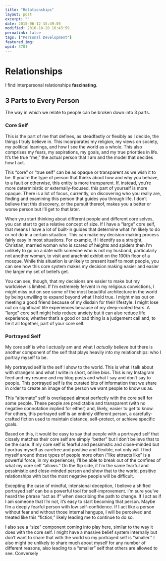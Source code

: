```yaml
---
title: "Relationships"
layout: post
excerpt: ""
date: 2015-06-12 15:49:59
modified: 2016-10-20 16:43:59
permalink: false
tags: ["Personal Development"]
featured_img: 
wpid: 3701
---
```


# Relationships

I find interpersonal relationships **fascinating**.

3 Parts to Every Person
-----------------------

The way in which we relate to people can be broken down into 3 parts.

### Core Self

This is the part of me that defines, as steadfastly or flexibly as I decide, the things I truly believe in. This incorporates my religion, my views on society, my political leanings, and how I see the world as a whole. This also comprises my fears, my aspirations, my goals, and my true priorities in life. It’s the true “me,” the actual person that I am and the model that decides how I act.

This “core” or “true self” can be as opaque or transparent as we wish it to be. If you’re the type of person that thinks about how and why you behave, to a fault or otherwise, this entity is more transparent. If, instead, you’re more deterministic or externally-focused, this part of yourself is more opaque. There is a lot of focus, currently, on discovering who you really are, finding and examining this person that guides you through life. I don’t believe that this discovery, or the pursuit thereof, makes you a better or worse person but I’ll get to that later.

When you start thinking about different people and different core selves, you can start to get a relative concept of size. If I have a “large” core self, that means I have a lot of built-in guides that determine what I’m likely to do or not do in a certain situation. This can make my decision-making process fairly easy in most situations. For example, if I identify as a straight, Christian, married woman who is scared of heights and spiders then I’m unlikely to go on a date with someone who is not my husband, particularly not another woman, to visit and arachnid exhibit on the 100th floor of a mosque. While this situation is unlikely to present itself to most people, you can see how this core system makes my decision making easier and easier the larger my set of beliefs get.

You can see, though, that my decisions are easier to make but my worldview is limited. If I’m extremely fervent in my religious convictions, I might miss out on see some of the most beautiful architecture in the world by being unwilling to expand beyond what I hold true. I might miss out on meeting a good friend because of my disdain for their lifestyle. I might lose out on significant life experiences because of my deep-rooted fears. A “large” core self might help reduce anxiety but it can also reduce life experience; whether that’s a good or bad thing is a judgement call and, to tie it all together, part of your core self.

### Portrayed Self

My core self is who I *actually* am and what I *actually* believe but there is another component of the self that plays heavily into my relationships: who I portray myself to be.

My portrayed self is the self I show to the world. This is what I talk about with strangers and what I write in short, online bios. This is my Instagram feed and my resume and my blog posts and what I say and don’t say to people. This portrayed self is the curated bits of information that we share in order to create an image of the person we want people to know us as.

This “alternate” self is overlapped almost perfectly with the core self for some people. These people are predictable and transparent (with no negative connotation implied for either) and, likely, easier to get to know. For others, this portrayed self is an entirely different person, a carefully-crafted fiction used to maintain distance, self-protect, or achieve specific goals.

Based on this, it would be easy to say that people with a portrayed self that closely matches their core self are simply “better” but I don’t believe that to be the case. If my core self is fearful and pessimistic and close-minded but I portray myself as carefree and positive and flexible, not only will I find myself around those types of people more often (“like attracts like” is a powerful force, in my experience), I’ll be able to break out of the confines of what my core self “allows.” On the flip side, if I’m the same fearful and pessimistic and close-minded person and show that to the world, positive relationships with but the most negative people will be difficult.

Excepting the case of mindful, intensional deception, I believe a shifted portrayed self can be a powerful tool for self-improvement. I’m sure you’ve heard the phrase “act as if” when describing the path to change. If I act as if I am someone that I’m not, it’s easy to start becoming that person. Maybe I’m a deeply fearful person with low self-confidence. If I act like a person without fear and without those internal hangups, I will be perceived and treated like this “fiction,” likely leading me to continue to do so.

I also see a “size” component coming into play here, similar to the way it does with the core self. I might have a massive belief system internally but don’t want to share that with the world so my portrayed self is “smaller.” I also might be unlikely to share much about myself for any number of different reasons, also leading to a “smaller” self that others are allowed to see. Conversely